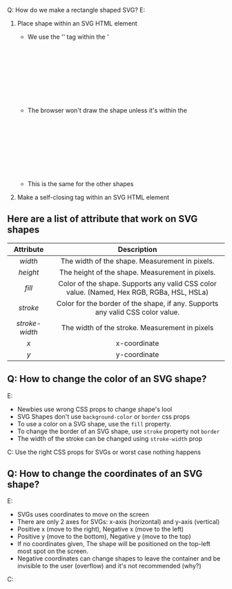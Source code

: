 Q: How do we make a rectangle shaped SVG?
E:
1. Place shape within an SVG HTML element
    - We use the '<rect>' tag within the '<svg>' element
    - The browser won't draw the shape unless it's within the <svg> 
    - This is the same for the other shapes

2. Make a self-closing tag within an SVG HTML element


## Here are a list of attribute that work on SVG shapes

| Attribute | Description | 
| :--------: | :---------: |
| *width*    | The width of the shape. Measurement in pixels. |
| *height* | The height of the shape. Measurement in pixels. |
| *fill* | Color of the shape. Supports any valid CSS color value. (Named, Hex RGB, RGBa, HSL, HSLa)|
| *stroke* | Color for the border of the shape, if any. Supports any valid CSS color value. |
| *stroke-width* | The width of the stroke. Measurement in pixels |
| *x* | x-coordinate |
| *y* | y-coordinate |


## Q: How to change the color of an SVG shape?

E: 
- Newbies use wrong CSS props to change shape's lool
- SVG Shapes don't use ```background-color``` or ```border``` css props
- To use a color on a SVG shape,  use the ```fill``` property. 
- To change the border of an SVG shape, use ```stroke``` property not ```border```
- The width of the stroke can be changed using ```stroke-width``` prop


C: Use the right CSS props for SVGs or worst case nothing happens


## Q: How to change the coordinates of an SVG shape? 

E: 
- SVGs uses coordinates to move on the screen 
- There are only 2 axes for SVGs: x-axis (horizontal) and y-axis (vertical)
- Positive x (move to the right), Negative x (move to the left)
- Positive y (move to the bottom), Negative y (move to the top)
- If no coordinates given, The shape will be positioned on the top-left most spot on the screen.
- Negative coordinates can change shapes to leave the container and be invisible to the user (overflow) and it's not recommended (why?)

C: 